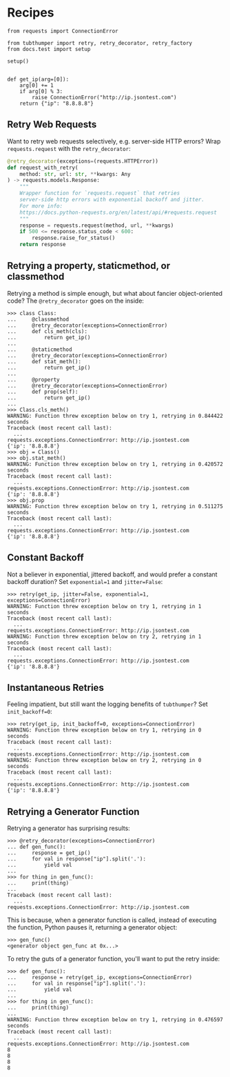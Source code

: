 # Recipes

```{testsetup}
from requests import ConnectionError

from tubthumper import retry, retry_decorator, retry_factory
from docs.test import setup

setup()


def get_ip(arg=[0]):
    arg[0] += 1
    if arg[0] % 3:
        raise ConnectionError("http://ip.jsontest.com")
    return {"ip": "8.8.8.8"}

```

## Retry Web Requests

Want to retry web requests selectively, e.g. server-side HTTP errors? Wrap `requests.request` with the `retry_decorator`:

```python
@retry_decorator(exceptions=(requests.HTTPError))
def request_with_retry(
    method: str, url: str, **kwargs: Any
) -> requests.models.Response:
    """
    Wrapper function for `requests.request` that retries
    server-side http errors with exponential backoff and jitter.
    For more info:
    https://docs.python-requests.org/en/latest/api/#requests.request
    """
    response = requests.request(method, url, **kwargs)
    if 500 <= response.status_code < 600:
        response.raise_for_status()
    return response
```

## Retrying a property, staticmethod, or classmethod

Retrying a method is simple enough, but what about fancier object-oriented code? The `@retry_decorator` goes on the inside:

```{doctest}
>>> class Class:
...     @classmethod
...     @retry_decorator(exceptions=ConnectionError)
...     def cls_meth(cls):
...         return get_ip()
...
...     @staticmethod
...     @retry_decorator(exceptions=ConnectionError)
...     def stat_meth():
...         return get_ip()
...
...     @property
...     @retry_decorator(exceptions=ConnectionError)
...     def prop(self):
...         return get_ip()
...
>>> Class.cls_meth()
WARNING: Function threw exception below on try 1, retrying in 0.844422 seconds
Traceback (most recent call last):
  ...
requests.exceptions.ConnectionError: http://ip.jsontest.com
{'ip': '8.8.8.8'}
>>> obj = Class()
>>> obj.stat_meth()
WARNING: Function threw exception below on try 1, retrying in 0.420572 seconds
Traceback (most recent call last):
  ...
requests.exceptions.ConnectionError: http://ip.jsontest.com
{'ip': '8.8.8.8'}
>>> obj.prop
WARNING: Function threw exception below on try 1, retrying in 0.511275 seconds
Traceback (most recent call last):
  ...
requests.exceptions.ConnectionError: http://ip.jsontest.com
{'ip': '8.8.8.8'}
```

## Constant Backoff

Not a believer in exponential, jittered backoff, and would prefer a constant backoff duration? Set `exponential=1` and `jitter=False`:

```{doctest}
>>> retry(get_ip, jitter=False, exponential=1, exceptions=ConnectionError)
WARNING: Function threw exception below on try 1, retrying in 1 seconds
Traceback (most recent call last):
  ...
requests.exceptions.ConnectionError: http://ip.jsontest.com
WARNING: Function threw exception below on try 2, retrying in 1 seconds
Traceback (most recent call last):
  ...
requests.exceptions.ConnectionError: http://ip.jsontest.com
{'ip': '8.8.8.8'}
```

## Instantaneous Retries

Feeling impatient, but still want the logging benefits of `tubthumper`? Set `init_backoff=0`:

```{doctest}
>>> retry(get_ip, init_backoff=0, exceptions=ConnectionError)
WARNING: Function threw exception below on try 1, retrying in 0 seconds
Traceback (most recent call last):
  ...
requests.exceptions.ConnectionError: http://ip.jsontest.com
WARNING: Function threw exception below on try 2, retrying in 0 seconds
Traceback (most recent call last):
  ...
requests.exceptions.ConnectionError: http://ip.jsontest.com
{'ip': '8.8.8.8'}
```

## Retrying a Generator Function

Retrying a generator has surprising results:

```{doctest}
>>> @retry_decorator(exceptions=ConnectionError)
... def gen_func():
...     response = get_ip()
...     for val in response["ip"].split('.'):
...         yield val
...
>>> for thing in gen_func():
...     print(thing)
...
Traceback (most recent call last):
  ...
requests.exceptions.ConnectionError: http://ip.jsontest.com
```

This is because, when a generator function is called, instead of executing the function, Python pauses it, returning a generator object:

```{doctest}
>>> gen_func()
<generator object gen_func at 0x...>
```

To retry the guts of a generator function, you'll want to put the retry inside:

```{doctest}
>>> def gen_func():
...     response = retry(get_ip, exceptions=ConnectionError)
...     for val in response["ip"].split('.'):
...         yield val
...
>>> for thing in gen_func():
...     print(thing)
...
WARNING: Function threw exception below on try 1, retrying in 0.476597 seconds
Traceback (most recent call last):
  ...
requests.exceptions.ConnectionError: http://ip.jsontest.com
8
8
8
8
```
